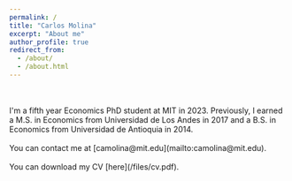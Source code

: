 ```yaml
---
permalink: /
title: "Carlos Molina"
excerpt: "About me"
author_profile: true
redirect_from: 
  - /about/
  - /about.html
---
```


<br>
<br>
I'm a fifth year Economics PhD student at MIT in 2023. Previously, I earned a M.S. in Economics from Universidad de Los Andes in 2017 and a B.S. in Economics from Universidad de Antioquia in 2014.  
<br>
<br>
You can contact me at [camolina@mit.edu](mailto:camolina@mit.edu).
<br>
<br>
You can download my CV [here](/files/cv.pdf).
